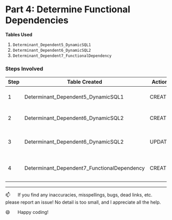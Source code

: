 # Part 4: Determine Functional Dependencies

**Tables Used**    
1.  `Determinant_Dependent5_DynamicSQL1`
2.  `Determinant_Dependent6_DynamicSQL2`
3.  `Determinant_Dependent7_FunctionalDependency`


### Steps Involved

| Step |        Table Created                             |  Action  |                                                         Notes                                                              |
|------|--------------------------------------------------|----------|----------------------------------------------------------------------------------------------------------------------------|
|  1   |     Determinant_Dependent5_DynamicSQL1           |  CREATE  |  Builds part 1 of the dynamic SQL needed to determine Functional Dependencies.                                             |
|  2   |     Determinant_Dependent6_DynamicSQL2           |  CREATE  |  Builds part 2 of the dynamic SQL needed to determine Functional Dependencies.                                             |
|  3   |     Determinant_Dependent6_DynamicSQL2           |  UPDATE  |  Using a cursor, loop through `Determinant_Dependent6_DynamicSQL2` and determine if there is a Functional Dependency.      |
|  4   |     Determinant_Dependent7_FunctionalDependency  |  CREATE  |  Combine columns from `Determinant_Dependent6_DynamicSQL2` and `SuperKeys4_Final` for the Determinants and Dependents.     |

-------------

:mailbox:&nbsp;&nbsp;&nbsp;&nbsp;&nbsp;&nbsp;If you find any inaccuracies, misspellings, bugs, dead links, etc. please report an issue!  No detail is too small, and I appreciate all the help.

:smile:&nbsp;&nbsp;&nbsp;&nbsp;&nbsp;&nbsp;Happy coding!
